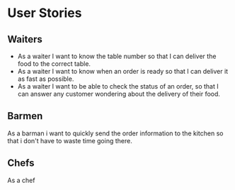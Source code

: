# User Stories

## Waiters

 - As a waiter I want to know the table number so that I can deliver the food to the correct table.
 - As a waiter I want to know when an order is ready so that I can deliver it as fast as possible.
 - As a waiter I want to be able to check the status of an order, so that I can answer any customer wondering about the delivery of their food.


## Barmen

As a barman i want to quickly send the order information to the kitchen so that i don't have to waste time going there.

## Chefs

As a chef 
